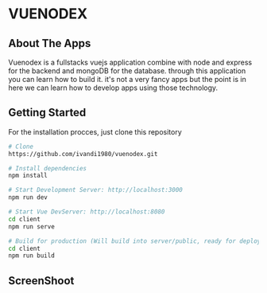 # VUENODEX

## About The Apps
Vuenodex is a fullstacks vuejs application combine with node and express for the backend and mongoDB for the database.
through this application you can learn how to build it.
it's not a very fancy apps but the point is in here we can learn how to develop apps using those technology.

## Getting Started
For the installation procces, just clone this repository
```bash
# Clone
https://github.com/ivandi1980/vuenodex.git

# Install dependencies
npm install

# Start Development Server: http://localhost:3000
npm run dev

# Start Vue DevServer: http://localhost:8080
cd client
npm run serve

# Build for production (Will build into server/public, ready for deployment)
cd client
npm run build
```
## ScreenShoot